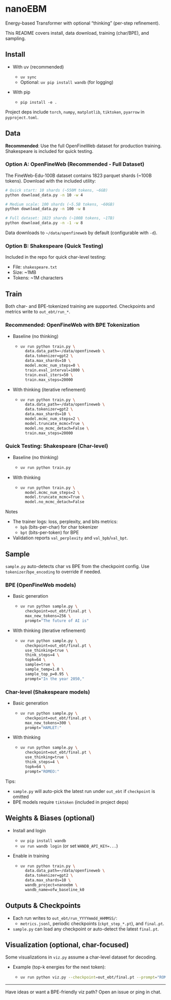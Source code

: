 # nanoEBM

Energy-based Transformer with optional “thinking” (per-step refinement).

This README covers install, data download, training (char/BPE), and sampling.

## Install

- With uv (recommended)
  - `uv sync`
  - Optional: `uv pip install wandb` (for logging)

- With pip
  - `pip install -e .`

Project deps include `torch`, `numpy`, `matplotlib`, `tiktoken`, `pyarrow` in `pyproject.toml`.

## Data

**Recommended**: Use the full OpenFineWeb dataset for production training. Shakespeare is included for quick testing.

### Option A: OpenFineWeb (Recommended - Full Dataset)

The FineWeb-Edu-100B dataset contains 1823 parquet shards (~100B tokens). Download with the included utility:

```bash
# Quick start: 10 shards (~550M tokens, ~6GB)
python download_data.py -n 10 -w 4

# Medium scale: 100 shards (~5.5B tokens, ~60GB)
python download_data.py -n 100 -w 8

# Full dataset: 1823 shards (~100B tokens, ~1TB)
python download_data.py -n -1 -w 8
```

Data downloads to `~/data/openfineweb` by default (configurable with `-d`).

### Option B: Shakespeare (Quick Testing)

Included in the repo for quick char-level testing:
- File: `shakespeare.txt`
- Size: ~1MB
- Tokens: ~1M characters

## Train

Both char- and BPE-tokenized training are supported. Checkpoints and metrics write to `out_ebt/run_*`.

### Recommended: OpenFineWeb with BPE Tokenization

- Baseline (no thinking)
  - ```bash
    uv run python train.py \
      data.data_path=~/data/openfineweb \
      data.tokenizer=gpt2 \
      data.max_shards=10 \
      model.mcmc_num_steps=0 \
      train.eval_interval=1000 \
      train.eval_iters=50 \
      train.max_steps=20000
    ```

- With thinking (iterative refinement)
  - ```bash
    uv run python train.py \
      data.data_path=~/data/openfineweb \
      data.tokenizer=gpt2 \
      data.max_shards=10 \
      model.mcmc_num_steps=2 \
      model.truncate_mcmc=True \
      model.no_mcmc_detach=False \
      train.max_steps=20000
    ```

### Quick Testing: Shakespeare (Char-level)

- Baseline (no thinking)
  - ```bash
    uv run python train.py
    ```

- With thinking
  - ```bash
    uv run python train.py \
      model.mcmc_num_steps=2 \
      model.truncate_mcmc=True \
      model.no_mcmc_detach=False
    ```

Notes
- The trainer logs: loss, perplexity, and bits metrics:
  - `bpb` (bits-per-char) for char tokenizer
  - `bpt` (bits-per-token) for BPE
- Validation reports `val_perplexity` and `val_bpb`/`val_bpt`.

## Sample

`sample.py` auto-detects char vs BPE from the checkpoint config. Use `tokenizer`/`bpe_encoding` to override if needed.

### BPE (OpenFineWeb models)

- Basic generation
  - ```bash
    uv run python sample.py \
      checkpoint=out_ebt/final.pt \
      max_new_tokens=256 \
      prompt="The future of AI is"
    ```

- With thinking (iterative refinement)
  - ```bash
    uv run python sample.py \
      checkpoint=out_ebt/final.pt \
      use_thinking=true \
      think_steps=4 \
      topk=64 \
      sample=true \
      sample_temp=1.0 \
      sample_top_p=0.95 \
      prompt="In the year 2050,"
    ```

### Char-level (Shakespeare models)

- Basic generation
  - ```bash
    uv run python sample.py \
      checkpoint=out_ebt/final.pt \
      max_new_tokens=300 \
      prompt="HAMLET:"
    ```

- With thinking
  - ```bash
    uv run python sample.py \
      checkpoint=out_ebt/final.pt \
      use_thinking=true \
      think_steps=4 \
      topk=64 \
      prompt="ROMEO:"
    ```

Tips:
- `sample.py` will auto-pick the latest run under `out_ebt` if `checkpoint` is omitted
- BPE models require `tiktoken` (included in project deps)

## Weights & Biases (optional)

- Install and login
  - `uv pip install wandb`
  - `uv run wandb login`  (or set `WANDB_API_KEY=...`)

- Enable in training
  - ```bash
    uv run python train.py \
      data.data_path=~/data/openfineweb \
      data.tokenizer=gpt2 \
      data.max_shards=10 \
      wandb_project=nanoebm \
      wandb_name=ofw_baseline_k0
    ```

## Outputs & Checkpoints

- Each run writes to `out_ebt/run_YYYYmmdd_HHMMSS/`:
  - `metrics.jsonl`, periodic checkpoints (`ckpt_step_*.pt`), and `final.pt`.
- `sample.py` can load any checkpoint or auto-detect the latest `final.pt`.

## Visualization (optional, char-focused)

Some visualizations in `viz.py` assume a char-level dataset for decoding.

- Example (top-k energies for the next token):
  - ```bash
    uv run python viz.py --checkpoint=out_ebt/final.pt --prompt="ROMEO:" --topk=20
    ```

---

Have ideas or want a BPE-friendly viz path? Open an issue or ping in chat.
